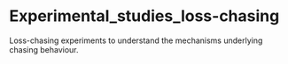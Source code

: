 # Experimental_studies_loss-chasing
 Loss-chasing experiments to understand the mechanisms underlying chasing behaviour.
